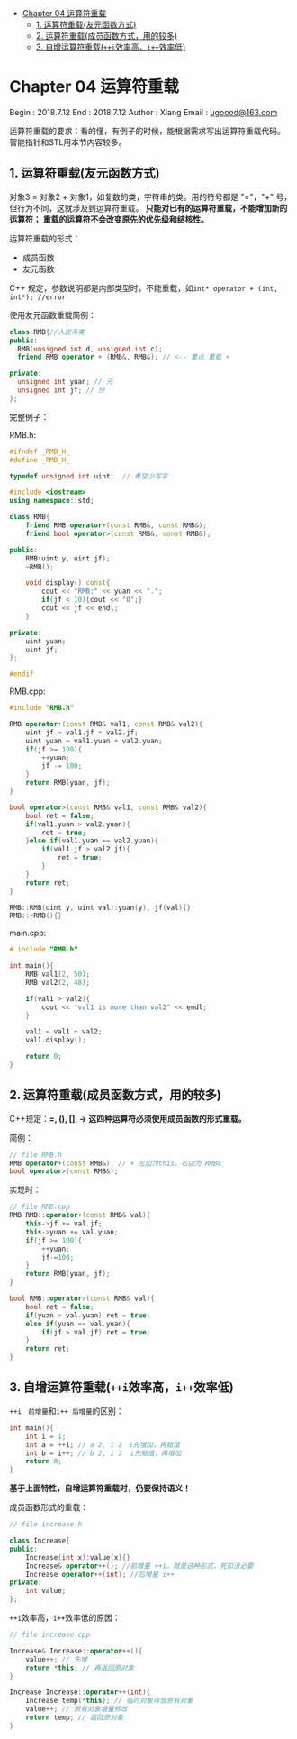 
<!-- toc orderedList:0 depthFrom:1 depthTo:6 -->

* [Chapter 04 运算符重载](#chapter-04-运算符重载)
	* [1. 运算符重载(友元函数方式)](#1-运算符重载友元函数方式)
	* [2. 运算符重载(成员函数方式，用的较多)](#2-运算符重载成员函数方式用的较多)
	* [3. 自增运算符重载(`++i`效率高，`i++`效率低)](#3-自增运算符重载i效率高i效率低)

<!-- tocstop -->


# Chapter 04 运算符重载
Begin  : 2018.7.12
End	   : 2018.7.12
Author : Xiang
Email  : ugoood@163.com

运算符重载的要求：看的懂，有例子的时候，能根据需求写出运算符重载代码。
智能指针和STL用本节内容较多。

## 1. 运算符重载(友元函数方式)
对象3 = 对象2 + 对象1，如复数的类，字符串的类。用的符号都是 "="，"+" 号，但行为不同，这就涉及到运算符重载。
**只能对已有的运算符重载，不能增加新的运算符；**
**重载的运算符不会改变原先的优先级和结核性。**

运算符重载的形式：
* 成员函数
* 友元函数

C++ 规定，参数说明都是内部类型时，不能重载，如`int* operator + (int, int*); //error`

使用友元函数重载简例：

```cpp {.line-numbers}
class RMB{//人民币类
public:
  RMB(unsigned int d, unsigned int c);
  friend RMB operator + (RMB&, RMB&); // <-- 重点 重载 +

private:
  unsigned int yuan; // 元
  unsigned int jf; // 分
};
```

完整例子：

RMB.h:

```cpp {.line-numbers}
#ifndef _RMB_H_
#define _RMB_H_

typedef unsigned int uint;  // 希望少写字

#include <iostream>
using namespace::std;

class RMB{
	friend RMB operator+(const RMB&, const RMB&);
	friend bool operator>(const RMB&, const RMB&);

public:
	RMB(uint y, uint jf);
	~RMB();

	void display() const{
		cout << "RMB:" << yuan << ".";
		if(jf < 10){cout << "0";}
		cout << jf << endl;
	}

private:
	uint yuan;
	uint jf;
};

#endif
```

RMB.cpp:

```cpp {.line-numbers}
#include "RMB.h"

RMB operator+(const RMB& val1, const RMB& val2){
	uint jf = val1.jf + val2.jf;
	uint yuan = val1.yuan + val2.yuan;
	if(jf >= 100){
		++yuan;
		jf -= 100;
	}
	return RMB(yuan, jf);
}

bool operator>(const RMB& val1, const RMB& val2){
	bool ret = false;
	if(val1.yuan > val2.yuan){
		ret = true;
	}else if(val1.yuan == val2.yuan){
		if(val1.jf > val2.jf){
			ret = true;
		}
	}
	return ret;
}

RMB::RMB(uint y, uint val):yuan(y), jf(val){}
RMB::~RMB(){}
```

main.cpp:

```cpp {.line-numbers}
# include "RMB.h"

int main(){
	RMB val1(2, 50);
	RMB val2(2, 48);

	if(val1 > val2){
		cout << "val1 is more than val2" << endl;
	}

	val1 = val1 + val2;
	val1.display();

	return 0;
}
```

## 2. 运算符重载(成员函数方式，用的较多)
C++规定：**=, (), [], -> 这四种运算符必须使用成员函数的形式重载。**

简例：

```cpp
// file RMB.h
RMB operator+(const RMB&); // + 左边为this，右边为 RMB&
bool operator>(const RMB&);
```

实现时：

```cpp {.line-numbers}
// file RMB.cpp
RMB RMB::operator+(const RMB& val){
	this->jf += val.jf;
	this->yuan += val.yuan;
	if(jf >= 100){
		++yuan;
		jf-=100;
	}
	return RMB(yuan, jf);
}

bool RMB::operator>(const RMB& val){
	bool ret = false;
	if(yuan > val.yuan) ret = true;
	else if(yuan == val.yuan){
		if(jf > val.jf) ret = true;
	}
	return ret;
}
```

## 3. 自增运算符重载(`++i`效率高，`i++`效率低)
`++i　前增量`和`i++ 后增量`的区别：

```cpp
int main(){
	int i = 1;
	int a = ++i; // a 2, i 2　i先增加，再赋值
	int b = i++; // b 2, i 3  i先赋值，再增加
	return 0;
}
```

**基于上面特性，自增运算符重载时，仍要保持语义！**

成员函数形式的重载：

```cpp {.line-numbers}
// file increase.h

class Increase{
public:
	Increase(int x):value(x){}
	Increase& operator++(); //前增量 ++i，就是这种形式，死扣没必要
	Increase operator++(int); //后增量 i++
private:
	int value;
};
```

`++i`效率高，`i++`效率低的原因：

```cpp {.line-numbers}
// file increase.cpp

Increase& Increase::operator++(){
	value++; // 先增
	return *this; // 再返回原对象
}

Increase Increase::operator++(int){
	Increase temp(*this); // 临时对象存放原有对象
	value++; // 原有对象增量修改
	return temp; // 返回原对象
}
```
